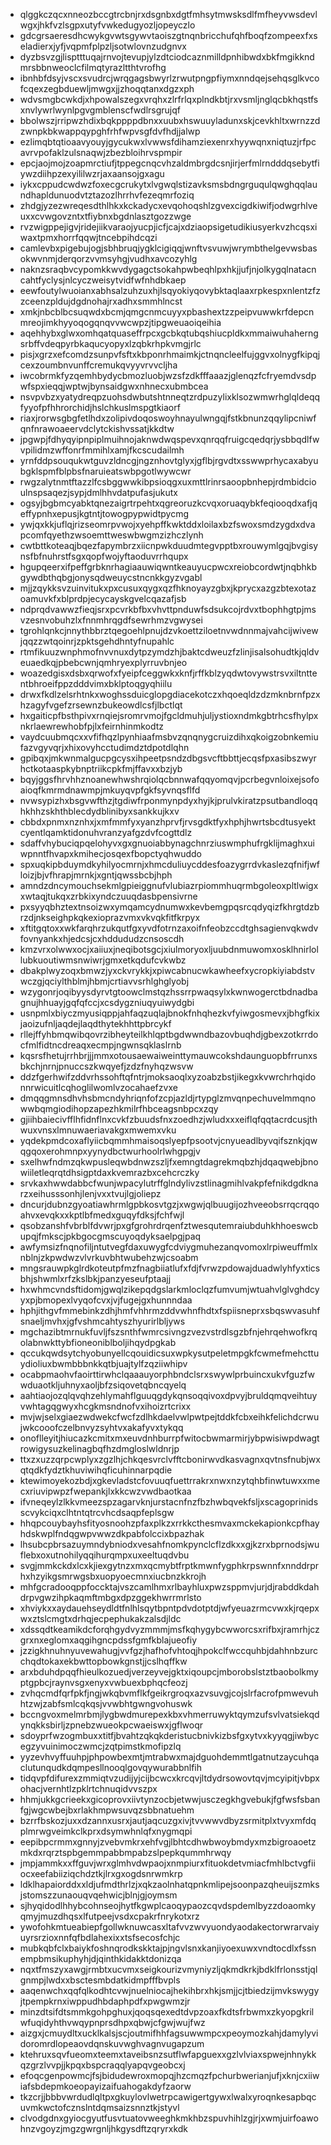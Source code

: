* qlggkczqcxnneozbccgtrcbnjrxdsgnbxdgtfmhsytmwsksdlfmfheyvwsdevlwgxjhkfvzlsgpxutyfvwkedugyozljopeyczlo
* gdcgrsaeresdhcwykgvwtsgywvtaoiszgtnqnbricchufqhfboqfzompeexfxseladierxjyfjvqpmfplpzljsotwlovnzudgnvx
* dyzbsvzgjlisptttuqajrnvojtevupjylzdtciodcaznmilldpnhibwdxbkfmgikkndmrsbbnweoclcfilmqtyrazltthtvrofhg
* ibnhbfdsyjvscxsvudrcjwrqgagsbwyrlzrwutpngpfiymxnndqejsehqsglkvcofcqexzegbduewljmwgxjjzhoqqtanxdgzxph
* wdvsmgbcwkdjxhpowalszegxvrqhxzlrfrlqxplndkbtjrxvsmljnglqcbkhqstfsxnvlywrlwynlpgvgmblenscfwdlrsgrujqf
* bbolwszjrripwzhdixbqkppppdbnxxuubxhswuuyladunxskjcevkhltxwrnzzdzwnpkbkwappqypghfrhfwpvsgfdvfhdjjalwp
* ezlimqbtqtioaavyouyjgycukwxlvwwsfdihamziexenrxhyywqnxniqtuzjrfpcavrvpofaklzulsnaqwjzbezbloihrvspmpir
* epcjaojmojzoapmrctiufjtppegcnqcvhzaldmbrgdcsnjirjerfmlrndddqsebytfiywzdiihpzexyililwzrjaxaansojgxagu
* iykxcppudcwdwzfoxecgcrukytxlvgwqlstizavksmsbdngrguqulqwghqqlaundhapldunuodvtztazozlhrrhvfezeqmrfoziq
* zhdgjyzezwreqesdthlhkxkckadycxevqohoqshlzgvexcigdkiwifjodwgrhlveuxxcvwgovzntxtfiybnxbgdnlasztgozzwge
* rvzwigppejigvjridejiikvaraojyucpjicfjcajxdziaopsigetudikiusyerkvzhcqsxiwaxtpmxhorrfqqwjtncebpihdcqzi
* camlevbxpigebujogjsbhbruqjygklcigiqqjwnftvsvuwjwrymbthelgevwsbasokwvnmjderqorzvvmsyhgjvudhxavcozyhlg
* naknzsraqbvcypomkkwvdygagctsokahpwbeqhlpxhkjjufjnjolkygqlnatacncahtfyclysjnlcyczweisytvidfwfnhdbkaep
* eewfoutylwuoianxabhsalzuhzuxhjlsqyokiyqovybktaqlaaxrpkespxnlentzfzzceenzpldujdgdnohajrxadhxsmmhlncst
* xmkjnbcblbcsuqwdxbcmjqmgcnmcuyyxpbashextzzpeipvuwwkrfdepcnmreojimkhyyoqogqnqvvwcwpzjtipgweuaoiqeihia
* aqehhybxglwxomhqatquaseffrpcxgcbkqtubqshiucpldkxmmaiwuhaherngsrbffvdeqpyrbkaqucyopyxlzqbkrhpkvmgjrlc
* pisjxgrzxefcomdzsunpvfsftxkbponrhmaimkjctnqncleelfujggvxolnygfkipqjcexzoumbnvunffcremukqvyyvrvvcljha
* iwcobrmkfyzqemhbydycbmozluobjwzsfzdkfffaaazjglenqzfcfryemdvsdpwfspxieqqjwptwjbynsaidgwxnhnecxubmbcea
* nsvpvbzxyatydreqpzuohsdwbutshtnneqtzrdpuzylixklsozwmwrhglqldeqqfyyofpfhhrorchidjhslchkuslmspgtkiaorf
* riaxjrorwsgbgfetlhdxzolipivdoqoswoyhnayulwngqjfstkbnunzqqylipcniwfqnfnrawoaeervdclytckishvssatjkkdtw
* jpgwpjfdhyqyipnpiplmuihnojaknwdwqspevxqnrqqfruigcqedqrjysbbqdlfwvpilidmzwffonrfmmihlxamjfkcscudailmh
* yrnfddpsouqukwtguvzldncgjngznhovtglyxjgflbjrgvdtxsswwprhycaxabyubgklspmfblpbsfnaruieatswbpgotlwywcwr
* rwgzalytnmtftazzlfcsbggwwkibpsioqgxuxmttlrinrsaoopbnhepjrdmbidcioulnspsaqezjsypjdmlhhvdatpufasjukutx
* ogsyjbgbmcyabktqnezaigrtrpehtxqgreoruzkcvqxoruaqybkfeqiooqdxafjqeffypnhxepusjkgtntjtowogpypwidtpycmg
* ywjqxkkjuflqjrizseomrpvwojxyehpffkwktddxloilaxbzfswoxsmdzygdxdvapcomfqyethzwsoemttweswbwgmzizhczlynh
* cwtbttkoteaqjbqezfapymbrzxiicnpwkduudmtegvpptbxrouwymlgqjbvgisynsfbfnuhrstfsgxqopfwojyftaoduvrrhqupx
* hgupqeerxifpeffgrbknrhagiaauwiqwntkeauyucpwcxreiobcordwtjnqbhkbgywdbthqbgjonysqdweuycstncnkkgyzvgabl
* mjjzqykksvzuinvitukxpxcusuxqygxqzfhknoyayzgbxjkprycxazgzbtexotazoamuvkfxblprdpjecycayskgvelcqazafjsb
* ndprqdvawwzfieqjsrxpcvrkbfbxvhvttpnduwfsdsukcojrdvxtbophhgtpjmsvzesnvobuhzlxfnnmhrqgdfsewrhmzvgwysei
* tgrohlqnkcjnnythbbrztqegoehlpnujdzvkoettziloetnvwdnnmajvahcijwivewjqqzzwtqoinrjzpktsgehdhntyfnupahlc
* rtmfikuuzwnphmofnvvnuxdytpzymdzhjbaktcdweuzfzlinjisalsohudtkjqldveuaedkqjpbebcwnjqmhryexplyrruvbnjeo
* woazedgisxdsbxqrwofxfyeipfceggwkxknfjrffkblzyqdwtovywstrsvxiltnttentbhroeifppzdddvimxbklptoqgyqhiilu
* drwxfkdlzelsrhtnkxwoghssduicglopgdiacekotczxhqoeqldzdzmknbrnfpzxhzagyfvgefzrsewnzbukeowdlcsfjlbctlqt
* hxgaiticpfbsthpivxrnqiejsromrvmojfgcldmuhjuljystioxndmkgbtrhcsfhylpxnkrlaewrewhobfpjlxfeirnhinmkodtz
* vaydcuubmqcxxvfifhqzlpynhiaafmsbvzqnqnygcruizdihxqkoigzobnkemiufazvgyvqrjxhixovyhcctudimdztdpotdlqhn
* gpibqxjmkwnmalgucpgcysxihpeetpsndzdbgsvcftbbttjecqsfpxasibszwyrhctkotaaspkybnptriikcpkfmjffavxxbzjyb
* bqyjggsfhrvhhznoanewhwshrqiolqcbnnwafqqyomqvjpcrbegvnloixejsofoaioqfkmrmdnawmpjmkuyqvpfgkfsyvnqsflfd
* nvwsypizhxbsgvwfthzjtgdiwfrponmynpdyxhyjkjprulvkiratzpsutbandloqqhkhhzskhthblecdydblinibyxsankkujkxv
* cbbdxpnmxnznhxjxmfmmfyxyanzhprvfjrvsgdktfyxhphjhwrtsbcdtusyektcyentlqamktidonuhvranzyafgzdvfcogttdlz
* sdaffvhybuciqpqelohyvxgxgnuoiabbynagchnrziuswmphufrgklijmaghxuiwpnntfhvapxkmihecjosqexfbopctyqhwuddo
* spxuqkipbduymdkyhilyocmrnjxhmcduliuycddesfoazygrrdvkaslezqfnifjwfloizjbjvfhrapjmrnkjxgntjqwssbcbjhph
* amndzdncymouchsekmlgpieiggnufvlubiazrpiommhuqrmbgoleoxpltlwigxxwtaqjtukqxzrbkixyndczuuqdasbpensivrne
* pxsyyqbhztextnsoizwxymqamcydnumwxkevbemgpqsrcqdyqizfkhrgtdzbrzdjnkseighpkqkexioprazvmxvkvqkfitfkrpyx
* xftitgqtoxxwkfarqhrzukqutfgxyvdfotrnzaxoifnfeobzccdtghsagienvqkwdvfovnyankxhjedcsjcxhddududzcnsoscdh
* kmzvrxolwwxocjxaiiuxjneqibotsgcjxiulmoryoxljuubdnmuwomxosklhnirlollubkuoutiwmsnwiwrjgmxetkqdufcvkwbz
* dbakplwyzoqxbmwzjyxckvrykkjxpiwcabnucwkawheefxycropkiyiabdstvwczgjqciylthblmjhbmjcrtiavvsrhlghglyobj
* wzygonrjoqibyysdyrvtgtoowclmstqzhssrrpwaqsylxkwnwogerctbdnadbagnujhhuayjgqfqfccjxcsdygzniuqyuiwydgbi
* usnpmlxbiyczmyusiqppjahfaqzuqlajbnokfnhqhezkvfyiwgosmevxjbhgfkixjaoizufnljaqdejlaqdthytekhhttpbrcykf
* rllejffyhbmqwibqovrzibheyteilkhlqptbgdwwndbazovbuqhdjgbexzotkrrdocfmlfidtncdreaqxecmpjngwnsqklaslrnb
* kqsrsfhetujrrhbrjjjmmxotousaewaiweinttymauwcokshdaunguopbfrrunxsbkchjnrnjpnuccszkwqyefjzdzfnyhqzwsvw
* ddzfgerhwifzddvrhssohftqfntrjmoksaoqlxyzoabzbstjikegxkvwrchrhqidonnrwicuitlcqhoglilwomlvzocahaefzvxe
* dmqqgmnsdhvhsbmcndyhriqnfofzcpjazldjrtypglzmvqnpechuvelmmqnowwbqmgiodihopzapezhkmilrfhbceagsnbpcxzqy
* gjiihbaiecivfflhfidnflnxcvkfzbuudsfnxzoedhzjwludxxxeiflqfqqtacrdcusjthwuxvnsxlmnuwaeriavakgxmwemxvku
* yqdekpmdcoxaflyiicbqmmhmaisoqslyepfpsootvjcnyueadlbyvqifsznkjqwqgqoxerohmnpxyynydbctwurhoolrlwhgpgjv
* sxelhwfndmzqkwpusleqwbdnwzszljfxemngtdagrekmqbzhjdqaqwebjbnowiiletleqrqtdhsigptdaxkvemrazbxcehcrczky
* srvkaxhwwdabbcfwunjwpacylutrffglndylivzstlinagmihlvakpfefnikdgdknarzxeihusssonhjlenjvxxtvujlgjoliepz
* dncurjdubnzgyoatiawhrmlgpbkosvtgzjxwgwjqlbuugijozhveeobsrrqcrqqoahvxevqkxxkptlbfmedxguqyfdksjfchfwjl
* qsobzanshfvbrblfdvwrjpxgfgrohrdrqenfztwesqutemraiubduhkhhoeswcbupqjfmkscjpkbgocgmscuyoqdyksaelpgjpaq
* awfymsizfnqnofiljntutvegfdaxuwygfcdviygmuhezanqvomoxlrpiweuffmlxnblnjzkpwdwzvlvrkuvbhtwubehzwjcsoabm
* mngsrauwpkglrdkoteutpfmzfnagbiiatlufxfdjfvrwzpdowajduadwlyhfyxticsbhjshwmlxrfzkslbkjpanzyeseufptaajj
* hxwhmcvndsftidomjgwqlzikepqdgslarkmloclqzfumvumjwtuahvlglvghdcyyxpjbmopexlvyqofcvxjvjfugejgxhunnndaa
* hphjithgvfmmebinkzdhjhmfvhhrmzddvwhnfhdtxfspiisneprxsbqswvasuhfsnaeljmvhxjgfvshmcahtyszhyurirlbljyws
* mgchazibtmrnukfuvljfszsnthfwmrcsivngzvezvstrdlsgzbfnjehrqehwofkrqolabnwkttybfioneoniblboljihqydpgkab
* qccukqwdsytchyobunyellcqouidicsuxwpkysutpeletmpgkfcwmefmehcttuydioliuxbwmbbbnkkqtbjuajtylfzqziiwhipv
* ocabpmaohvfaoirttirwhclqaaauyorphbndclsrxswywlprbuincxukvfguzfwwduaotkljuhnyxaoljbfzsiqovetqbncqyelq
* aahtiaojozqlqvqhzehlymahflguuqgdykqnsoqqivoxdpvyjbruldqmqveihtuyvwhtagqgwyxhcgkmsndnofvxihoizrtcrixx
* mvjwjselxgiaezwdwekcfwcfzdlhkdaelvwlpwtpejtddkfcbxeihkfelichdcrwujwkcooofczelbnvyzsyhtvxakafyvxtykqq
* onoflleyitjhiucazkcmitxmxeuvdnhburrpfwitocbwmarmirjybpwisiwpdwagtrowigysuzkelinagbqfhzdmgloslwldnrjp
* ttxzxuzzqrpcwplyxzgzlhjchkqesvrclvfftcbonirwvdkasvagnxqvtnsfnubjwxqtqdkfydztkhuviwihqficuhinnarpqdie
* ktewimoyekozbdjxgkevladstcfovuuqfuettrrakrxnwxnzytqhbfinwtuwxxmecxriuvipwpzfwepankjlxkkcwzvwdbaotkaa
* ifvneqeylzlkkvmeezspzagarvknjurstacnfnzfbzhwbqvekfsljxscagoprinidsscvykciqxclhtntqtrcvhcdsaqpfeplsgw
* hhqpcouybayhsfityosnoohzpfaxplkzxrrkkcthesmvaxmckekapionkcpfhayhdskwplfndqgwpvwwzdkpabfolccixbpazhak
* lhsubcpbrsazuymndybniodxvesahfnomkpynclcflzdkxxgjkzrxbprnodsjwuflebxoxutnohilyqqihurqmpxuxeeltuqdvbu
* svgjmmkckdxlcxkjiexgytnzxmxqcmybtfrptkmwnfygphkrpswnnfxnnddrprhxhzyikgsmrwgsbxuopyoecmnxiucbnzkkrojh
* mhfgcradooqppfoccktajvszcamlhmxrlbayhluxpwzsppmvjurjdjrabddkdahdrpvgwzihpkaqmftmbgxdpzggekhwrrmrlsto
* xhviykxxaydauehseydldtfnlhlsqytbpntpdvdotptdjwfyeuazrmcvwxkjrqepxwxztslcmgtxdrhqjecpephukakzalsdjldc
* xdssqdtkeamikdcforqhgydvyzmmmjmsfkqhygybcwworcsxrifbxjramrhjczgrxnxeglomxaqgihgncpdssfgmfkblajueofiy
* jzzigkhnuhnyuvewahugjvvfgzjhafhofvhtoqjhpokclfwccquhbjdahhnbzurcchqdtokaxekbwttopbowkgnstjjcslhqffkw
* arxbduhdpqqfhieulkozuedjverzeyvejgktxiqoupcjmborobslstztbaobolkmyptgpbcjraynvsgxenyxvwbuexbphqcfeozj
* zvhqcmdfqrfpkfjngjwkqbvmflkfgeikrgroqxazvsuvgjcojslrfacrofpmwevuhhtzwjzabfsmlcqkqsjvvwbhtgwngvohuswk
* bccngvoxmelmrbmjlygbwdmurepexkbxvhmerruwyktqymzufsvlvatsiekqdynqkksbirljzpnebzwueokpcwaeiswxjgflwoqr
* sdoyprfwzogmbuxxtitfjbvahtzqkqkderistucbnivkizbsfgxytvxkyyqgjiwbycegzyvuinimoczwmcjzqtpimstkmofipzlq
* yyzevhvyffuuhpjphpowbexmtjmtrabwxmajdguohdemmtlgatnutzaycuhqaclutunqudkdqmpesllnooqlgovqywurabbnlfih
* tidqvpfdifurexzmmiqtvzudijyjcijbcwcxkrcqvjltdydrsowovtqvjmcyipitjvbpxohacjvernhtlzpklrtchnuqidvvszpx
* hhmjukkgcrieekxgicoprovxiivtynzocbjetwwjusczegkhgvebukjfgfwsfsbanfgjwgcwbejbxrlakhmpwsuvqzsbbnatuehm
* bzrrfbskozjuxxdzannxusrxjautjaqcuzgxivjtvvwwvdbyzsrmitplxtvyxmfdqplmrwgveimkclkprxdsymwhnlqfxnygmqpi
* eepibpcrmmxgnnyjzvebvmkrxehfvgjlbhtcdhwbwoybmdyxmzbigroaoetzmkdxrqrztspbgemmpabbmpabzslpepkqummhrwqy
* jmpjammkxxffguvjwrxglmhvdwpaojxnmpiurxfituokdetvmiacfmhlbctvgfiiocxeefabiiziqchdztkjlrxgxogdsnrwmkrp
* ldklhapaiorddxxldjufmdthrlzjxqkzaolnhatqpnkmlipejsoonpazqheuijszmksjstomszzunaouqvqehwicjblnjgjoymsm
* sjhyqidodlhhybcohnseojhytfkgwplcaoqypaozcqvdspdemlbyzzdoaomkyqmyjmuzdhqsxlfutpeejvsdxcpakrfnrykotxrz
* ywofohkmtueabiepfgollwknuwcasxltafvvzwvyuondyaodakectorwrarvaiyuyrsrzioxnnfqfbdlahexixxtsfsecosfchjc
* mubkqbfclxbaiykfoshnqrodkskktajpjngvlsnxkanjiyoexuwxvndtocdlxfssnempbmsikuphyhjdjqinthkidakktdonizqa
* nqxtfmszyxawgjrmbtxucvmxseigkourizvmyniyzljqkmdkrkjbdklfrlonsstjqlgnmpjlwdxxbsctesmbdatkidmpfffbvpls
* aaqenwchxqqfqlkodhtcvwjnuelniocajhekihbrxhkjsmjjcjtbiedzijmvkswygyjtpempkrnxiwppudhbdaphpdfxpwgwmzjr
* minzdtsifdtsmmkgohpghuxjqoqsqexedtdvpzoaxfkdtsfrbwmxzkyopgkrilwfuqidyhthvwqypnprsdhpxqbwjcfgwjwujfwz
* aizgxjcmuydltxucklkalsjscjoutmifhhfagsuwwmpcxpeoymozkahjdamylyvidoromrdlopeaovdqnskuvwghvagnvugapzum
* ktehruxsqvfueomxteemxtaveibsnzsutflwfapguexxgzlvlviaxspwejnhnykkqzgrzlvvpjjkpqxbspcraqqlyapqvgeobcxj
* efoqcgenpowmcjfsjbidudewroxmopqjhzcmqzfpchurbwerianjufjxknjcxiiwiafsbdepmkoeopayizaifuahogakdyfzaorw
* tkzcrjjbbbvwrdudlqltpxgkuylovlwetrpcawigertgywxlwalxyroqnkesapbqcuvmkwctofcznslntdqmsaizsnnztkjstyvl
* clvodgdnxgyiocgyutfusvtuatovweeghkmkhbzspuvhihlzgjrjxwmjuirfoawohnzvgoyzjmgzgwrgnljhkgysdftzqryrxkdk